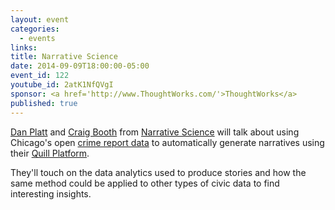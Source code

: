 ```yaml
---
layout: event
categories: 
  - events
links:
title: Narrative Science
date: 2014-09-09T18:00:00-05:00
event_id: 122
youtube_id: 2atK1NfQVgI
sponsor: <a href='http://www.ThoughtWorks.com/'>ThoughtWorks</a>
published: true
---
```


[Dan Platt](https://twitter.com/daniel_platt) and [Craig Booth](https://github.com/narrativecraig) from [Narrative Science](http://www.narrativescience.com/) will talk about using Chicago's open [crime report data](https://data.cityofchicago.org/Public-Safety/Crimes-2001-to-present/ijzp-q8t2) to automatically generate narratives using their [Quill Platform](http://www.narrativescience.com/quill). 

They'll touch on the data analytics used to produce stories and how the same method could be applied to other types of civic data to find interesting insights.